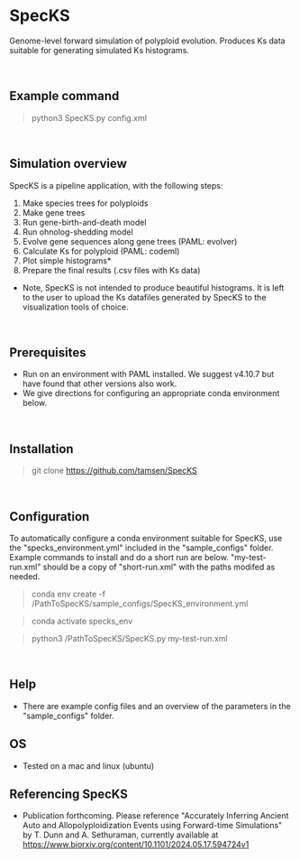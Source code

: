 # SpecKS
Genome-level forward simulation of polyploid evolution. Produces Ks data suitable for generating simulated Ks histograms.

<br>

## Example command
>python3 SpecKS.py config.xml

<br>

## Simulation overview
SpecKS is a pipeline application, with the following steps:
1) Make species trees for polyploids 
2) Make gene trees 
3) Run gene-birth-and-death model
4) Run ohnolog-shedding model
5) Evolve gene sequences along gene trees (PAML: evolver)
6) Calculate Ks for polyploid (PAML: codeml)
7) Plot simple histograms*
8) Prepare the final results (.csv files with Ks data)

* Note, SpecKS is not intended to produce beautiful histograms. It is left to the user to upload the Ks datafiles generated by SpecKS to the visualization tools of choice.
<br>

## Prerequisites
* Run on an environment with PAML installed. We suggest v4.10.7 but have found that other versions also work. 
* We give directions for configuring an appropriate conda environment below.

<br>

## Installation

> git clone https://github.com/tamsen/SpecKS

<br>

## Configuration
To automatically configure a conda environment suitable for SpecKS, use the "specks_environment.yml" 
included in the "sample_configs" folder. Example commands to install and do a short run are below.
"my-test-run.xml" should be a copy of "short-run.xml" with the paths modifed as needed.

> conda env create -f /PathToSpecKS/sample_configs/SpecKS_environment.yml

> conda activate specks_env

> python3 /PathToSpecKS/SpecKS.py my-test-run.xml 

<br>

## Help
* There are example config files and an overview of the parameters in the "sample_configs" folder.

## OS
* Tested on a mac and linux (ubuntu)

## Referencing SpecKS
* Publication forthcoming. Please reference "Accurately Inferring Ancient Auto and Allopolyploidization Events using Forward-time Simulations" by T. Dunn and A. Sethuraman, currently available at https://www.biorxiv.org/content/10.1101/2024.05.17.594724v1
